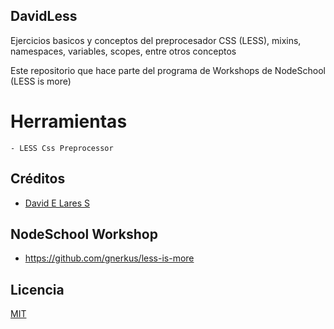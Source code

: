 ## DavidLess

Ejercicios basicos y conceptos del preprocesador CSS (LESS), 
mixins, namespaces, variables, scopes, entre otros conceptos

Este repositorio que hace parte del programa de Workshops de NodeSchool (LESS is more)

# Herramientas

	- LESS Css Preprocessor

## Créditos
- [David E Lares S](https://twitter.com/@davidlares3)

## NodeSchool Workshop
- https://github.com/gnerkus/less-is-more

## Licencia

[MIT](https://opensource.org/licenses/MIT)